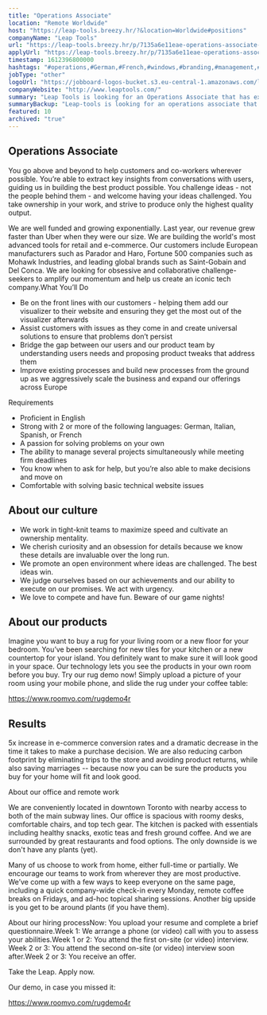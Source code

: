 ```yaml
---
title: "Operations Associate"
location: "Remote Worldwide"
host: "https://leap-tools.breezy.hr/?&location=Worldwide#positions"
companyName: "Leap Tools"
url: "https://leap-tools.breezy.hr/p/7135a6e11eae-operations-associate-eu"
applyUrl: "https://leap-tools.breezy.hr/p/7135a6e11eae-operations-associate-eu/apply"
timestamp: 1612396800000
hashtags: "#operations,#German,#French,#windows,#branding,#management,#English"
jobType: "other"
logoUrl: "https://jobboard-logos-bucket.s3.eu-central-1.amazonaws.com/leap-tools"
companyWebsite: "http://www.leaptools.com/"
summary: "Leap Tools is looking for an Operations Associate that has experience in: #operations, #windows, #branding."
summaryBackup: "Leap-tools is looking for an operations associate that has experience in: #operations, #windows, #branding."
featured: 10
archived: "true"
---
```


## Operations Associate

You go above and beyond to help customers and co-workers wherever possible. You’re able to extract key insights from conversations with users, guiding us in building the best product possible. You challenge ideas - not the people behind them - and welcome having your ideas challenged. You take ownership in your work, and strive to produce only the highest quality output.

We are well funded and growing exponentially. Last year, our revenue grew faster than Uber when they were our size. We are building the world's most advanced tools for retail and e-commerce. Our customers include European manufacturers such as Parador and Haro, Fortune 500 companies such as Mohawk Industries, and leading global brands such as Saint-Gobain and Del Conca. We are looking for obsessive and collaborative challenge-seekers to amplify our momentum and help us create an iconic tech company.What You’ll Do

*   Be on the front lines with our customers - helping them add our visualizer to their website and ensuring they get the most out of the visualizer afterwards
*   Assist customers with issues as they come in and create universal solutions to ensure that problems don’t persist
*   Bridge the gap between our users and our product team by understanding users needs and proposing product tweaks that address them
*   Improve existing processes and build new processes from the ground up as we aggressively scale the business and expand our offerings across Europe

Requirements

*   Proficient in English
*   Strong with 2 or more of the following languages: German, Italian, Spanish, or French
*   A passion for solving problems on your own
*   The ability to manage several projects simultaneously while meeting firm deadlines
*   You know when to ask for help, but you’re also able to make decisions and move on
*   Comfortable with solving basic technical website issues

## About our culture

*   We work in tight-knit teams to maximize speed and cultivate an ownership mentality.
*   We cherish curiosity and an obsession for details because we know these details are invaluable over the long run.
*   We promote an open environment where ideas are challenged. The best ideas win.
*   We judge ourselves based on our achievements and our ability to execute on our promises. We act with urgency.
*   We love to compete and have fun. Beware of our game nights!

## About our products

Imagine you want to buy a rug for your living room or a new floor for your bedroom. You’ve been searching for new tiles for your kitchen or a new countertop for your island. You definitely want to make sure it will look good in your space. Our technology lets you see the products in your own room before you buy. Try our rug demo now! Simply upload a picture of your room using your mobile phone, and slide the rug under your coffee table:

https://www.roomvo.com/rugdemo4r

## Results

5x increase in e-commerce conversion rates and a dramatic decrease in the time it takes to make a purchase decision. We are also reducing carbon footprint by eliminating trips to the store and avoiding product returns, while also saving marriages -- because now you can be sure the products you buy for your home will fit and look good.

About our office and remote work

We are conveniently located in downtown Toronto with nearby access to both of the main subway lines. Our office is spacious with roomy desks, comfortable chairs, and top tech gear. The kitchen is packed with essentials including healthy snacks, exotic teas and fresh ground coffee. And we are surrounded by great restaurants and food options. The only downside is we don't have any plants (yet).

Many of us choose to work from home, either full-time or partially. We encourage our teams to work from wherever they are most productive. We’ve come up with a few ways to keep everyone on the same page, including a quick company-wide check-in every Monday, remote coffee breaks on Fridays, and ad-hoc topical sharing sessions. Another big upside is you get to be around plants (if you have them).

About our hiring processNow: You upload your resume and complete a brief questionnaire.Week 1: We arrange a phone (or video) call with you to assess your abilities.Week 1 or 2: You attend the first on-site (or video) interview. Week 2 or 3: You attend the second on-site (or video) interview soon after.Week 2 or 3: You receive an offer.

Take the Leap. Apply now.

Our demo, in case you missed it:

https://www.roomvo.com/rugdemo4r
